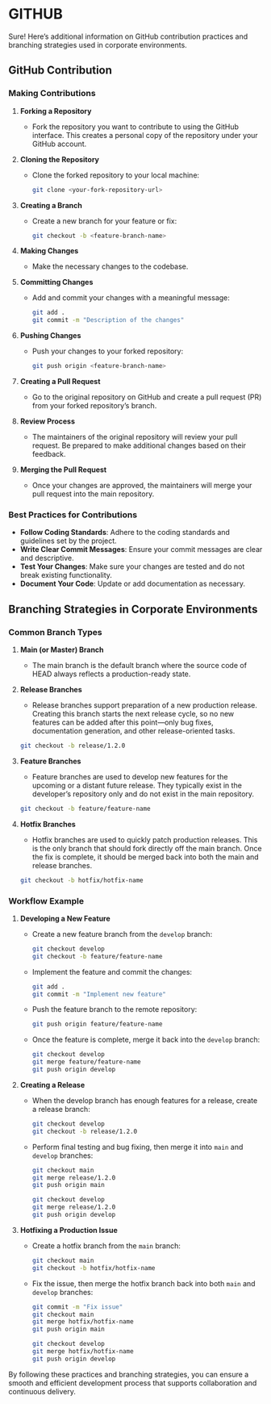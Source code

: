 # GITHUB
Sure! Here’s additional information on GitHub contribution practices and branching strategies used in corporate environments.

## GitHub Contribution

### Making Contributions

1. **Forking a Repository**
   - Fork the repository you want to contribute to using the GitHub interface. This creates a personal copy of the repository under your GitHub account.

2. **Cloning the Repository**
   - Clone the forked repository to your local machine:
     ```bash
     git clone <your-fork-repository-url>
     ```

3. **Creating a Branch**
   - Create a new branch for your feature or fix:
     ```bash
     git checkout -b <feature-branch-name>
     ```

4. **Making Changes**
   - Make the necessary changes to the codebase.

5. **Committing Changes**
   - Add and commit your changes with a meaningful message:
     ```bash
     git add .
     git commit -m "Description of the changes"
     ```

6. **Pushing Changes**
   - Push your changes to your forked repository:
     ```bash
     git push origin <feature-branch-name>
     ```

7. **Creating a Pull Request**
   - Go to the original repository on GitHub and create a pull request (PR) from your forked repository’s branch.

8. **Review Process**
   - The maintainers of the original repository will review your pull request. Be prepared to make additional changes based on their feedback.

9. **Merging the Pull Request**
   - Once your changes are approved, the maintainers will merge your pull request into the main repository.

### Best Practices for Contributions

- **Follow Coding Standards**: Adhere to the coding standards and guidelines set by the project.
- **Write Clear Commit Messages**: Ensure your commit messages are clear and descriptive.
- **Test Your Changes**: Make sure your changes are tested and do not break existing functionality.
- **Document Your Code**: Update or add documentation as necessary.

## Branching Strategies in Corporate Environments

### Common Branch Types

1. **Main (or Master) Branch**
   - The main branch is the default branch where the source code of HEAD always reflects a production-ready state.

2. **Release Branches**
   - Release branches support preparation of a new production release. Creating this branch starts the next release cycle, so no new features can be added after this point—only bug fixes, documentation generation, and other release-oriented tasks.

   ```bash
   git checkout -b release/1.2.0
   ```

3. **Feature Branches**
   - Feature branches are used to develop new features for the upcoming or a distant future release. They typically exist in the developer’s repository only and do not exist in the main repository.

   ```bash
   git checkout -b feature/feature-name
   ```

4. **Hotfix Branches**
   - Hotfix branches are used to quickly patch production releases. This is the only branch that should fork directly off the main branch. Once the fix is complete, it should be merged back into both the main and release branches.

   ```bash
   git checkout -b hotfix/hotfix-name
   ```

### Workflow Example

1. **Developing a New Feature**
   - Create a new feature branch from the `develop` branch:
     ```bash
     git checkout develop
     git checkout -b feature/feature-name
     ```

   - Implement the feature and commit the changes:
     ```bash
     git add .
     git commit -m "Implement new feature"
     ```

   - Push the feature branch to the remote repository:
     ```bash
     git push origin feature/feature-name
     ```

   - Once the feature is complete, merge it back into the `develop` branch:
     ```bash
     git checkout develop
     git merge feature/feature-name
     git push origin develop
     ```

2. **Creating a Release**
   - When the develop branch has enough features for a release, create a release branch:
     ```bash
     git checkout develop
     git checkout -b release/1.2.0
     ```

   - Perform final testing and bug fixing, then merge it into `main` and `develop` branches:
     ```bash
     git checkout main
     git merge release/1.2.0
     git push origin main

     git checkout develop
     git merge release/1.2.0
     git push origin develop
     ```

3. **Hotfixing a Production Issue**
   - Create a hotfix branch from the `main` branch:
     ```bash
     git checkout main
     git checkout -b hotfix/hotfix-name
     ```

   - Fix the issue, then merge the hotfix branch back into both `main` and `develop` branches:
     ```bash
     git commit -m "Fix issue"
     git checkout main
     git merge hotfix/hotfix-name
     git push origin main

     git checkout develop
     git merge hotfix/hotfix-name
     git push origin develop
     ```

By following these practices and branching strategies, you can ensure a smooth and efficient development process that supports collaboration and continuous delivery.